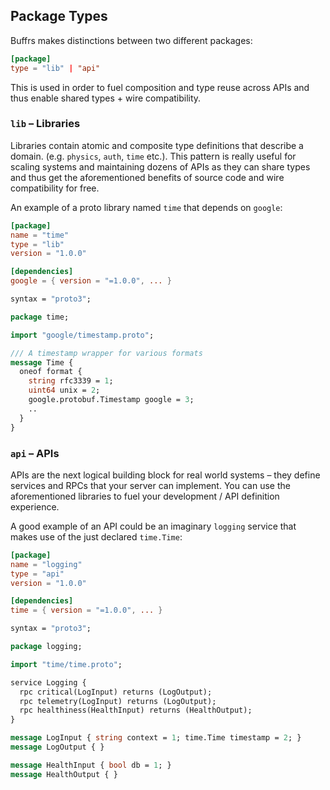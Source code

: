## Package Types

Buffrs makes distinctions between two different packages:

```toml
[package]
type = "lib" | "api"
```

This is used in order to fuel composition and type reuse across APIs and thus
enable shared types + wire compatibility.

### `lib` – Libraries

Libraries contain atomic and composite type definitions that describe a domain.
(e.g. `physics`, `auth`, `time` etc.). This pattern is really useful for
scaling systems and maintaining dozens of APIs as they can share types and thus
get the aforementioned benefits of source code and wire compatibility for free.

An example of a proto library named `time` that depends on `google`:

```toml
[package]
name = "time"
type = "lib"
version = "1.0.0"

[dependencies]
google = { version = "=1.0.0", ... }
```

```proto
syntax = "proto3";

package time;

import "google/timestamp.proto";

/// A timestamp wrapper for various formats
message Time {
  oneof format {
    string rfc3339 = 1;
    uint64 unix = 2;
    google.protobuf.Timestamp google = 3;
    ..
  }
}
```

### `api` – APIs

APIs are the next logical building block for real world systems – they define
services and RPCs that your server can implement. You can use the
aforementioned libraries to fuel your development / API definition experience.

A good example of an API could be an imaginary `logging` service that makes use
of the just declared `time.Time`:

```toml
[package]
name = "logging"
type = "api"
version = "1.0.0"

[dependencies]
time = { version = "=1.0.0", ... }
```

```proto
syntax = "proto3";

package logging;

import "time/time.proto";

service Logging {
  rpc critical(LogInput) returns (LogOutput);
  rpc telemetry(LogInput) returns (LogOutput);
  rpc healthiness(HealthInput) returns (HealthOutput);
}

message LogInput { string context = 1; time.Time timestamp = 2; }
message LogOutput { }

message HealthInput { bool db = 1; }
message HealthOutput { }
```

